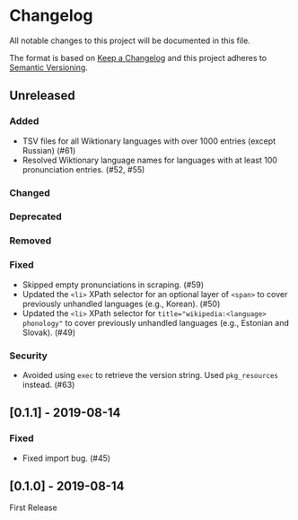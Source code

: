 # Changelog

All notable changes to this project will be documented in this file.

The format is based on [Keep a Changelog](http://keepachangelog.com/en/1.0.0/)
and this project adheres to [Semantic Versioning](http://semver.org/spec/v2.0.0.html).

## Unreleased

### Added
- TSV files for all Wiktionary languages with over 1000 entries (except Russian) (#61)
- Resolved Wiktionary language names for languages with at least 100
  pronunciation entries. (#52, #55)

### Changed
### Deprecated
### Removed
### Fixed
- Skipped empty pronunciations in scraping. (#59)
- Updated the `<li>` XPath selector for an optional layer of `<span>`
  to cover previously unhandled languages (e.g., Korean). (#50) 
- Updated the `<li>` XPath selector for `title="wikipedia:<language> phonology"`
  to cover previously unhandled languages (e.g., Estonian and Slovak). (#49)

### Security
- Avoided using `exec` to retrieve the version string.
  Used `pkg_resources` instead. (#63)

## [0.1.1] - 2019-08-14

### Fixed
- Fixed import bug. (#45)

## [0.1.0] - 2019-08-14

First Release
